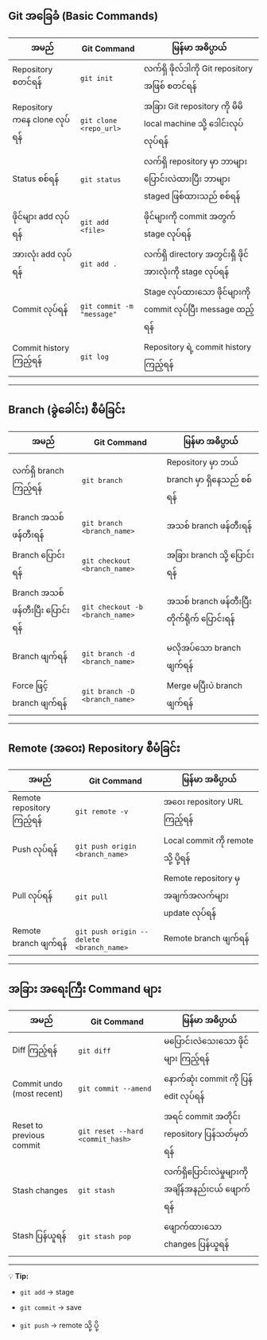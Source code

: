 
## **Git အခြေခံ (Basic Commands)**

|အမည်|Git Command|မြန်မာ အဓိပ္ပာယ်|
|---|---|---|
|Repository စတင်ရန်|`git init`|လက်ရှိ ဖိုလ်ဒါကို Git repository အဖြစ် စတင်ရန်|
|Repository ကနေ clone လုပ်ရန်|`git clone <repo_url>`|အခြား Git repository ကို မိမိ local machine သို့ ဒေါင်းလုပ်လုပ်ရန်|
|Status စစ်ရန်|`git status`|လက်ရှိ repository မှာ ဘာများပြောင်းလဲထားပြီး ဘာများ staged ဖြစ်ထားသည် စစ်ရန်|
|ဖိုင်များ add လုပ်ရန်|`git add <file>`|ဖိုင်များကို commit အတွက် stage လုပ်ရန်|
|အားလုံး add လုပ်ရန်|`git add .`|လက်ရှိ directory အတွင်းရှိ ဖိုင်အားလုံးကို stage လုပ်ရန်|
|Commit လုပ်ရန်|`git commit -m "message"`|Stage လုပ်ထားသော ဖိုင်များကို commit လုပ်ပြီး message ထည့်ရန်|
|Commit history ကြည့်ရန်|`git log`|Repository ရဲ့ commit history ကြည့်ရန်|

---

## **Branch (ခွဲခေါင်း) စီမံခြင်း**

|အမည်|Git Command|မြန်မာ အဓိပ္ပာယ်|
|---|---|---|
|လက်ရှိ branch ကြည့်ရန်|`git branch`|Repository မှာ ဘယ် branch မှာ ရှိနေသည် စစ်ရန်|
|Branch အသစ် ဖန်တီးရန်|`git branch <branch_name>`|အသစ် branch ဖန်တီးရန်|
|Branch ပြောင်းရန်|`git checkout <branch_name>`|အခြား branch သို့ ပြောင်းရန်|
|Branch အသစ် ဖန်တီးပြီး ပြောင်းရန်|`git checkout -b <branch_name>`|အသစ် branch ဖန်တီးပြီး တိုက်ရိုက် ပြောင်းရန်|
|Branch ဖျက်ရန်|`git branch -d <branch_name>`|မလိုအပ်သော branch ဖျက်ရန်|
|Force ဖြင့် branch ဖျက်ရန်|`git branch -D <branch_name>`|Merge မပြီးပဲ branch ဖျက်ရန်|

---

## **Remote (အဝေး) Repository စီမံခြင်း**

| အမည်                       | Git Command                              | မြန်မာ အဓိပ္ပာယ်                                  |
| -------------------------- | ---------------------------------------- | ------------------------------------------------- |
| Remote repository ကြည့်ရန် | `git remote -v`                          | အဝေး repository URL ကြည့်ရန်                      |
| Push လုပ်ရန်               | `git push origin <branch_name>`          | Local commit ကို remote သို့ ပို့ရန်              |
| Pull လုပ်ရန်               | `git pull`                               | Remote repository မှ အချက်အလက်များ update လုပ်ရန် |
| Remote branch ဖျက်ရန်      | `git push origin --delete <branch_name>` | Remote branch ဖျက်ရန်                             |

---

## **အခြား အရေးကြီး Command များ**

|အမည်|Git Command|မြန်မာ အဓိပ္ပာယ်|
|---|---|---|
|Diff ကြည့်ရန်|`git diff`|မပြောင်းလဲသေးသော ဖိုင်များ ကြည့်ရန်|
|Commit undo (most recent)|`git commit --amend`|နောက်ဆုံး commit ကို ပြန် edit လုပ်ရန်|
|Reset to previous commit|`git reset --hard <commit_hash>`|အရင် commit အတိုင်း repository ပြန်သတ်မှတ်ရန်|
|Stash changes|`git stash`|လက်ရှိပြောင်းလဲမှုများကို အချိန်အနည်းငယ် ဖျောက်ရန်|
|Stash ပြန်ယူရန်|`git stash pop`|ဖျောက်ထားသော changes ပြန်ယူရန်|

---

💡 **Tip:**

- `git add` → stage
    
- `git commit` → save
    
- `git push` → remote သို့ ပို့